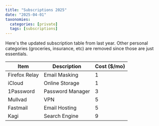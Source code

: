```yaml
---
title: "Subscriptions 2025"
date: "2025-04-01"
taxonomies:
  categories: [private]
  tags: [subscriptions]
---
```


Here's the updated subscription table from last year. Other personal categories (groceries, insurance, etc) are removed since those are just essentials.

| Item | Description | Cost ($/mo) |
|------|----------|-------------|
| Firefox Relay | Email Masking | 1 |
| iCloud | Online Storage | 1 |
| 1Password | Password Manager | 3 |
| Mullvad | VPN | 5 |
| Fastmail | Email Hosting | 5 |
| Kagi | Search Engine | 9 |
